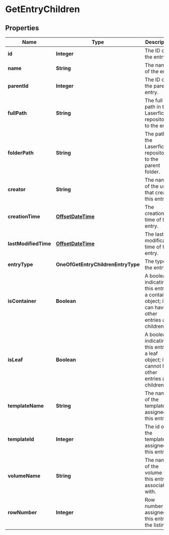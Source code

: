 # GetEntryChildren

## Properties
Name | Type | Description | Notes
------------ | ------------- | ------------- | -------------
**id** | **Integer** | The ID of the entry. |  [optional]
**name** | **String** | The name of the entry. |  [optional]
**parentId** | **Integer** | The ID of the parent entry. |  [optional]
**fullPath** | **String** | The full path in the Laserfiche repository to the entry. |  [optional]
**folderPath** | **String** | The path in the Laserfiche repository to the parent folder. |  [optional]
**creator** | **String** | The name of the user that created this entry. |  [optional]
**creationTime** | [**OffsetDateTime**](OffsetDateTime.md) | The creation time of the entry. |  [optional]
**lastModifiedTime** | [**OffsetDateTime**](OffsetDateTime.md) | The last modification time of the entry. |  [optional]
**entryType** | **OneOfGetEntryChildrenEntryType** | The type of the entry. |  [optional]
**isContainer** | **Boolean** | A boolean indicating if this entry is a container object; it can have other entries as children. |  [optional]
**isLeaf** | **Boolean** | A boolean indicating if this entry is a leaf object; it cannot have other entries as children. |  [optional]
**templateName** | **String** | The name of the template assigned to this entry. |  [optional]
**templateId** | **Integer** | The id of the template assigned to this entry. |  [optional]
**volumeName** | **String** | The name of the volume that this entry is associated with. |  [optional]
**rowNumber** | **Integer** | Row number assigned to this entry in the listing. |  [optional]
